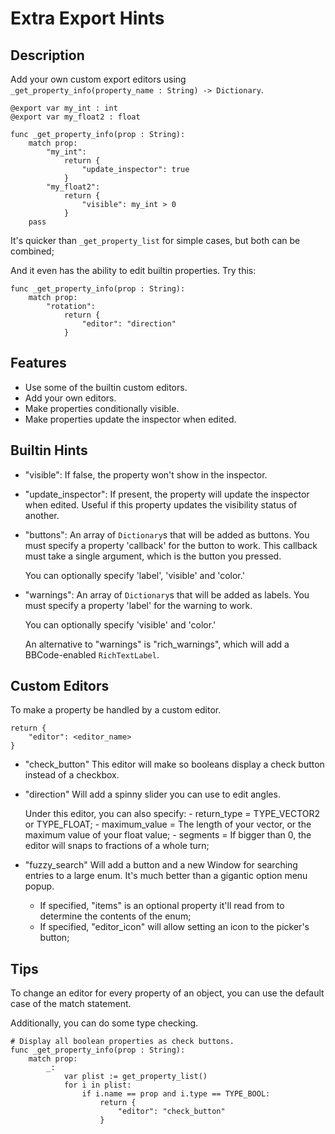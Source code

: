 # Extra Export Hints

## Description

Add your own custom export editors using `_get_property_info(property_name : String) -> Dictionary`. 


```gdscript
@export var my_int : int
@export var my_float2 : float

func _get_property_info(prop : String):
	match prop:
		"my_int":
			return {
				"update_inspector": true
			}
		"my_float2":
			return {
				"visible": my_int > 0
			}
	pass
```
It's quicker than `_get_property_list` for simple cases, but both can be combined;

And it even has the ability to edit builtin properties.
Try this:

```gdscript
func _get_property_info(prop : String):
	match prop:
		"rotation":
			return {
				"editor": "direction"
			}
```

## Features

- Use some of the builtin custom editors.
- Add your own editors.
- Make properties conditionally visible.
- Make properties update the inspector when edited.

## Builtin Hints

- "visible": If false, the property won't show in the inspector.

- "update_inspector": If present, the property will update the inspector when edited.
	Useful if this property updates the visibility status of another.

- "buttons": An array of `Dictionary`s that will be added as buttons.
	You must specify a property 'callback' for the button to work.
	This callback must take a single argument, which is the button you pressed.
	
	You can optionally specify 'label', 'visible' and 'color.'

- "warnings": An array of `Dictionary`s that will be added as labels.
	You must specify a property 'label' for the warning to work.
	
	You can optionally specify 'visible' and 'color.'
	
	An alternative to "warnings" is "rich_warnings", which will add a 
	BBCode-enabled `RichTextLabel`.
	

## Custom Editors

To make a property be handled by a custom editor.

```gdscript
return {
	"editor": <editor_name>
}
```

- "check_button"
	This editor will make so booleans display a check button
	instead of a checkbox.

- "direction"
	Will add a spinny slider you can use to edit angles.
	
	Under this editor, you can also specify:
		- return_type = TYPE_VECTOR2 or TYPE_FLOAT;
		- maximum_value = The length of your vector, or the maximum value of your float value;
		- segments = If bigger than 0, the editor will snaps to <segments> fractions of a whole turn;

- "fuzzy_search"
	Will add a button and a new Window for searching entries to a large enum.
	It's much better than a gigantic option menu popup.
	
	- If specified, "items" is an optional property it'll read from to determine the contents of the enum;
	- If specified, "editor_icon" will allow setting an icon to the picker's button;

## Tips

To change an editor for every property of an object, you can use the default case
of the match statement.

Additionally, you can do some type checking.

```gdscript:
# Display all boolean properties as check buttons.
func _get_property_info(prop : String):
	match prop:
		_:
			var plist := get_property_list()
			for i in plist:
				if i.name == prop and i.type == TYPE_BOOL:
					return {
						"editor": "check_button"
					}
```
